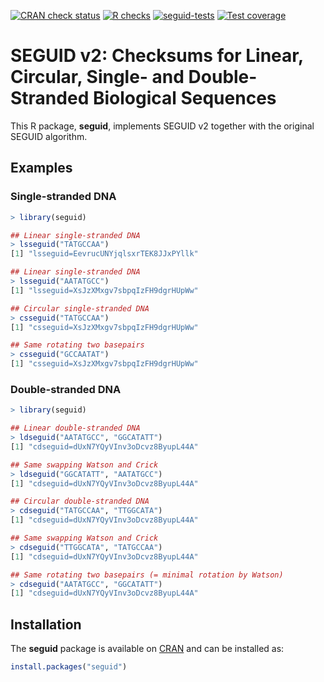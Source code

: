 [![CRAN check status](https://www.r-pkg.org/badges/version/seguid)](https://CRAN.R-project.org/web/checks/check_results_seguid.html)
[![R checks](https://github.com/seguid/seguid-r/actions/workflows/check-r.yml/badge.svg)](https://github.com/seguid/seguid-r/actions/workflows/check-r.yml)
[![seguid-tests](https://github.com/seguid/seguid-r/actions/workflows/seguid-tess.yml/badge.svg)](https://github.com/seguid/seguid-r/actions/workflows/seguid-tests.yml)
[![Test coverage](https://codecov.io/gh/seguid/seguid-r/branch/main/graph/badge.svg)](https://app.codecov.io/gh/seguid/seguid-r)


# SEGUID v2: Checksums for Linear, Circular, Single- and Double-Stranded Biological Sequences

This R package, **seguid**, implements SEGUID v2 together with the
original SEGUID algorithm.


## Examples

### Single-stranded DNA

```r
> library(seguid)

## Linear single-stranded DNA
> lsseguid("TATGCCAA")
[1] "lsseguid=EevrucUNYjqlsxrTEK8JJxPYllk"

## Linear single-stranded DNA
> lsseguid("AATATGCC")
[1] "lsseguid=XsJzXMxgv7sbpqIzFH9dgrHUpWw"

## Circular single-stranded DNA
> csseguid("TATGCCAA")
[1] "csseguid=XsJzXMxgv7sbpqIzFH9dgrHUpWw"

## Same rotating two basepairs
> csseguid("GCCAATAT")
[1] "csseguid=XsJzXMxgv7sbpqIzFH9dgrHUpWw"
```


### Double-stranded DNA

```r
> library(seguid)

## Linear double-stranded DNA
> ldseguid("AATATGCC", "GGCATATT")
[1] "cdseguid=dUxN7YQyVInv3oDcvz8ByupL44A"

## Same swapping Watson and Crick 
> ldseguid("GGCATATT", "AATATGCC")
[1] "cdseguid=dUxN7YQyVInv3oDcvz8ByupL44A"

## Circular double-stranded DNA
> cdseguid("TATGCCAA", "TTGGCATA")
[1] "cdseguid=dUxN7YQyVInv3oDcvz8ByupL44A"

## Same swapping Watson and Crick 
> cdseguid("TTGGCATA", "TATGCCAA")
[1] "cdseguid=dUxN7YQyVInv3oDcvz8ByupL44A"

## Same rotating two basepairs (= minimal rotation by Watson)
> cdseguid("AATATGCC", "GGCATATT")
[1] "cdseguid=dUxN7YQyVInv3oDcvz8ByupL44A"
```


## Installation

The **seguid** package is available on
[CRAN](https://cran.r-project.org/package=seguid) and can be installed
as:

```r
install.packages("seguid")
```
